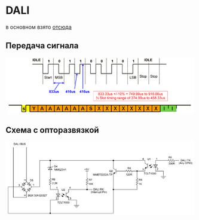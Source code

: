 # DALI

в основном взято [отсюда](01465a.pdf)

## Передача сигнала

![](dali_transmission.png)

## Схема с опторазвязкой

![](opto_schematic.png)